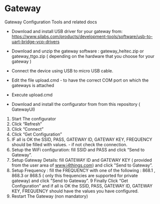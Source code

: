 # Gateway

Gateway Configuration Tools and related docs

- Download and install USB driver for your gateway from: https://www.silabs.com/products/development-tools/software/usb-to-uart-bridge-vcp-drivers

- Download and unzip the gateway software : gateway_heltec.zip or gateway_ttgo.zip ( depending on the hardware that you choose for your gateway )

- Connect the device using USB to micro USB cable.

- Edit the file upload.cmd - to have the correct COM port on which the gateways is attached

- Execute upload.cmd 

- Download and install the configurator from  from this repository ( GatewayUI)


1. Start The configurator
2. Click “Refresh”
3. Click “Connect”
4. Click “Get Configuration”
5. IF all is OK the SSID, PASS, GATEWAY ID, GATEWAY KEY, FREQUENCY should be filled with values.  - if not check the connection.
6. Setup the WiFi configuration: fill SSID and PASS and click “Send  to Gateway”.
7. Setup Gateway Details: fill GATEWAY ID and GATEWAY KEY ( provided from the user area of www.i4things.com) and click "Send to Gateway”.
8. Setup Frequency : fill the FREQUENCY with one of the following : 868.1 , 868.3 or 868.5 ( only this frequencies are supported for private gateway) and click "Send to Gateway”.
9 Finally Click “Get Configuration” and if all is OK the SSID, PASS, GATEWAY ID, GATEWAY KEY, FREQUENCY should have the values you have configured.
10. Restart The Gateway (non mandatory) 
